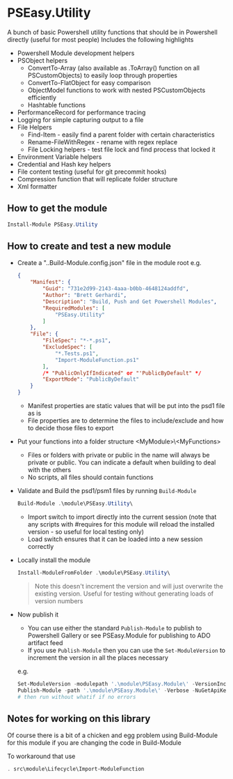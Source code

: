 # PSEasy.Utility

A bunch of basic Powershell utility functions that should be in Powershell directly (useful for most people) Includes the following highlights

- Powershell Module development helpers
- PSObject helpers
    - ConvertTo-Array (also available as .ToArray() function on all PSCustomObjects) to easily loop through properties
    - ConvertTo-FlatObject for easy comparison
    - ObjectModel functions to work with nested PSCustomObjects efficiently
    - Hashtable functions
- PerformanceRecord for performance tracing
- Logging for simple capturing output to a file
- File Helpers
    - Find-Item - easily find a parent folder with certain characteristics
    - Rename-FileWithRegex - rename with regex replace
    - File Locking helpers - test file lock and find process that locked it
- Environment Variable helpers
- Credential and Hash key helpers
- File content testing (useful for git precommit hooks)
- Compression function that will replicate folder structure
- Xml formatter

## How to get the module

``` powershell
Install-Module PSEasy.Utility
```

## How to create and test a new module

- Create a "..Build-Module.config.json" file in the module root e.g.

    ``` json
    {
        "Manifest": {
            "Guid": "731e2d99-2143-4aaa-b0bb-4648124addfd",
            "Author": "Brett Gerhardi",
            "Description": "Build, Push and Get Powershell Modules",
            "RequiredModules": [
                "PSEasy.Utility"
            ]
        },
        "File": {
            "FileSpec": "*-*.ps1",
            "ExcludeSpec": [
                "*.Tests.ps1",
                "Import-ModuleFunction.ps1"
            ],
            /* "PublicOnlyIfIndicated" or "'PublicByDefault" */
            "ExportMode": "PublicByDefault"
        }
    }
    ```

    - Manifest properties are static values that will be put into the psd1 file as is
    - File properties are to determine the files to include/exclude and how to decide those files to export

- Put your functions into a folder structure \<MyModule>\\\<MyFunctions>
    - Files or folders with private or public in the name will always be private or public. You can indicate a default when building to deal with the others
    - No scripts, all files should contain functions

- Validate and Build the psd1/psm1 files by running ```Build-Module```

    ``` powershell
    Build-Module .\module\PSEasy.Utility\
    ```

    - Import switch to import directly into the current session (note that any scripts with #requires for this module will reload the installed version - so useful for local testing only)
    - Load switch ensures that it can be loaded into a new session correctly

- Locally install the module

    ``` powershell
    Install-ModuleFromFolder .\module\PSEasy.Utility\
    ```

    > Note this doesn't increment the version and will just overwrite the existing version. Useful for testing without generating loads of version numbers

- Now publish it
    - You can use either the standard ```Publish-Module``` to publish to Powershell Gallery or see PSEasy.Module for publishing to ADO artifact feed
    - If you use ```Publish-Module``` then you can use the ```Set-ModuleVersion``` to increment the version in all the places necessary

    e.g.

    ``` powershell
    Set-ModuleVersion -modulepath '.\module\PSEasy.Module\' -VersionIncrementType Patch
    Publish-Module -path '.\module\PSEasy.Module\' -Verbose -NuGetApiKey 'Your key here' -whatif
    # then run without whatif if no errors
    ```

## Notes for working on this library

Of course there is a bit of a chicken and egg problem using Build-Module for this module if you are changing the code in Build-Module

To workaround that use

``` powershell
. src\module\Lifecycle\Import-ModuleFunction
```
